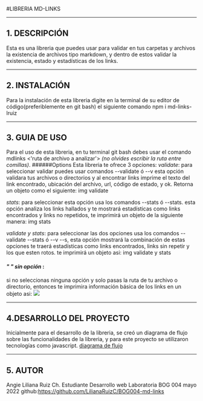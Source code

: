 #LIBRERIA MD-LINKS
___

## 1. DESCRIPCIÓN
Esta es una libreria que puedes usar para validar en tus carpetas y archivos la existencia de archivos tipo  markdown, y dentro de estos validar la existencia, estado y estadísticas de los links.
___
## 2. INSTALACIÓN
Para la instalación de esta libreria digite en la terminal de su editor de código(preferiblemente en git bash) el siguiente comando npm i md-links-lruiz
___
## 3. GUIA DE USO
Para el uso de esta libreria, en tu terminal git bash debes usar el comando mdlinks <'ruta de archivo a analizar'> <options> *(no olvides escribir la ruta entre comillas)*.
######Options
Esta libreria te ofrece 3 opciones:
*validate*: para seleccionar validar puedes usar comandos  --validate ó --v
esta opción validara tus archivos o directorios y al encontrar links  imprime el texto del link encontrado, ubicación del archivo, url, código de estado, y ok. Retorna un objeto como el siguiente: img validate

*stats*: para seleccionar esta opción usa los comandos --stats ó --stats.
esta opción analiza los links hallados y te mostrará estadísticas como links encontrados y links no repetidos, te imprimirá un objeto de la siguiente manera:
img stats

*validate y stats*: para seleccionar las dos opciones usa los comandos --validate --stats ó --v --s, esta opción mostrará la combinación de estas opciones te traerá estadísticas como links encontrados, links sin repetir y los que esten rotos. te imprimirá un objeto asi:
img validate y stats
#### *" " sin opción* :
si no seleccionas ninguna opción y solo pasas la ruta de tu archivo o directorio, entonces te imprimira información básica de los links en un objeto asi:
![](https://i.imgur.com/NACuUmS.png)
___
    
## 4.DESARROLLO DEL PROYECTO

Inicialmente para el desarrollo de la libreria, se creó un diagrama de flujo sobre las funcionalidades de la libreria, y para este proyecto se utilizaron tecnologías como javascript.
 [diagrama de flujo](https://www.figma.com/file/ZbjfEKZwzNJbpHlvBICdoP/FLUJOGRAMA-MD-LINKS?node-id=0%3A)
___
## 5. AUTOR
Angie Liliana Ruiz Ch.
Estudiante Desarrollo web 
Laboratoria BOG 004
mayo 2022
github:https://github.com/LilianaRuizC/BOG004-md-links






